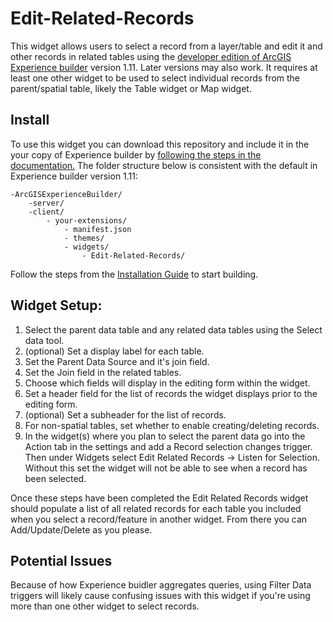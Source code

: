 # Edit-Related-Records

This widget allows users to select a record from a layer/table and edit it and other records in related tables using the [developer edition of ArcGIS Experience builder](https://developers.arcgis.com/experience-builder/) version 1.11. Later versions may also work. It requires at least one other widget to be used to select individual records from the parent/spatial table, likely the Table widget or Map widget. 

## Install

To use this widget you can download this repository and include it in the your copy of Experience builder by [following the steps in the documentation.](https://developers.arcgis.com/experience-builder/guide/getting-started-widget/#widget-location) The folder structure below is consistent with the default in Experience builder version 1.11:

```
-ArcGISExperienceBuilder/
    -server/
    -client/
        - your-extensions/
            - manifest.json
            - themes/
            - widgets/
                - Edit-Related-Records/
```

Follow the steps from the [Installation Guide](https://developers.arcgis.com/experience-builder/guide/install-guide/) to start building.

## Widget Setup:

1. Select the parent data table and any related data tables using the Select data tool.
2. (optional) Set a display label for each table.
3. Set the Parent Data Source and it's join field. 
4. Set the Join field in the related tables.
5. Choose which fields will display in the editing form within the widget.
6. Set a header field for the list of records the widget displays prior to the editing form.
7. (optional) Set a subheader for the list of records.  
8. For non-spatial tables, set whether to enable creating/deleting records.
9. In the widget(s) where you plan to select the parent data go into the Action tab in the settings and add a Record selection changes trigger. Then under Widgets select Edit Related Records -> Listen for Selection. Without this set the widget will not be able to see when a record has been selected.

Once these steps have been completed the Edit Related Records widget should populate a list of all related records for each table you included when you select a record/feature in another widget. From there you can Add/Update/Delete as you please.

## Potential Issues

Because of how Experience buidler aggregates queries, using Filter Data triggers will likely cause confusing issues with this widget if you're using more than one other widget to select records.
